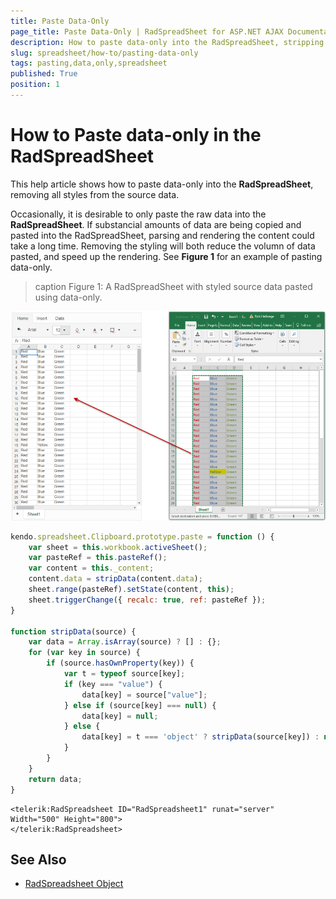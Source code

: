 ```yaml
---
title: Paste Data-Only
page_title: Paste Data-Only | RadSpreadSheet for ASP.NET AJAX Documentation
description: How to paste data-only into the RadSpreadSheet, stripping all styles
slug: spreadsheet/how-to/pasting-data-only
tags: pasting,data,only,spreadsheet
published: True
position: 1
---
```


# How to Paste data-only in the RadSpreadSheet

This help article shows how to paste data-only into the **RadSpreadSheet**, removing all styles from the source data.

Occasionally, it is desirable to only paste the raw data into the **RadSpreadSheet**. If substancial amounts of data are being copied and pasted into the RadSpreadSheet, parsing and rendering the content could take a long time. Removing the styling will both reduce the volumn of data pasted, and speed up the rendering. See **Figure 1** for an example of pasting data-only.

>caption Figure 1: A RadSpreadSheet with styled source data pasted using data-only.

![spreadsheet-pasted-dataonly](images/spreadsheet-pasted-dataonly.png)

````JavaScript
kendo.spreadsheet.Clipboard.prototype.paste = function () {
    var sheet = this.workbook.activeSheet();
    var pasteRef = this.pasteRef();
    var content = this._content;
    content.data = stripData(content.data);
    sheet.range(pasteRef).setState(content, this);
    sheet.triggerChange({ recalc: true, ref: pasteRef });
}

function stripData(source) {
    var data = Array.isArray(source) ? [] : {};
    for (var key in source) {
        if (source.hasOwnProperty(key)) {
            var t = typeof source[key];
            if (key === "value") {
                data[key] = source["value"];
            } else if (source[key] === null) {
                data[key] = null;
            } else {
                data[key] = t === 'object' ? stripData(source[key]) : null;
            }
        }
    }
    return data;
}
````
````ASP.NET
<telerik:RadSpreadsheet ID="RadSpreadsheet1" runat="server" Width="500" Height="800">
</telerik:RadSpreadsheet>
````


## See Also

 * [RadSpreadsheet Object](https://docs.telerik.com/devtools/aspnet-ajax/controls/spreadsheet/client-side-programming/objects/radspreadsheet)



